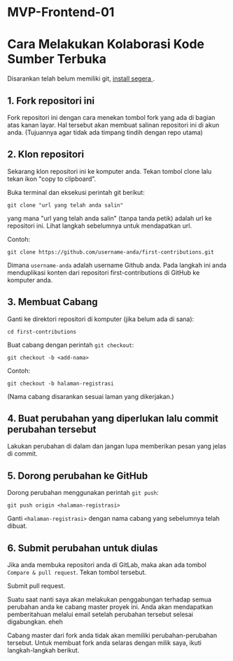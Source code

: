 # MVP-Frontend-01

# Cara Melakukan Kolaborasi Kode Sumber Terbuka
 
Disarankan telah belum memiliki git, [ install segera ]( https://git-scm.com/downloads ).

## 1. Fork repositori ini

Fork repositori ini dengan cara menekan tombol fork yang ada di bagian atas kanan layar.
Hal tersebut akan membuat salinan repositori ini di akun anda. (Tujuannya agar tidak ada timpang tindih dengan repo utama)

## 2. Klon repositori

Sekarang klon repositori ini ke komputer anda. Tekan tombol clone lalu tekan ikon "copy to clipboard".

Buka terminal dan eksekusi perintah git berikut:

```
git clone "url yang telah anda salin"
```
yang mana "url yang telah anda salin" (tanpa tanda petik) adalah url ke repositori ini. Lihat langkah sebelumnya untuk mendapatkan url.

Contoh:
```
git clone https://github.com/username-anda/first-contributions.git
```
Dimana `username-anda` adalah username Github anda. Pada langkah ini anda menduplikasi konten dari repositori first-contributions di GitHub ke komputer anda.

## 3. Membuat Cabang

Ganti ke direktori repositori di komputer (jika belum ada di sana):

```
cd first-contributions
```
Buat cabang dengan perintah `git checkout`:
```
git checkout -b <add-nama>
```

Contoh:
```
git checkout -b halaman-registrasi
```
(Nama cabang disarankan sesuai laman yang dikerjakan.)

## 4. Buat perubahan yang diperlukan lalu commit perubahan tersebut

Lakukan perubahan di dalam  dan jangan lupa memberikan pesan yang jelas di commit.


## 5. Dorong perubahan ke GitHub

Dorong perubahan menggunakan perintah `git push`:
```
git push origin <halaman-registrasi>
```
Ganti `<halaman-registrasi>` dengan nama cabang yang sebelumnya telah dibuat.

## 6. Submit perubahan untuk diulas

Jika anda membuka repositori anda di GitLab, maka akan ada tombol `Compare & pull request`. Tekan tombol tersebut.

Submit pull request.

Suatu saat nanti saya akan melakukan penggabungan terhadap semua perubahan anda ke cabang master proyek ini. Anda akan mendapatkan pemberitahuan melalui email setelah perubahan tersebut selesai digabungkan. eheh

Cabang master dari fork anda tidak akan memiliki perubahan-perubahan tersebut. Untuk membuat fork anda selaras dengan milik saya, ikuti langkah-langkah berikut.

